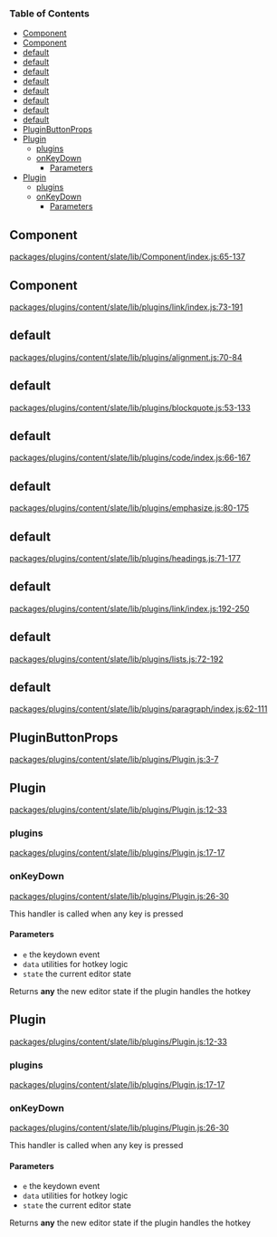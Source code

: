 <!-- Generated by documentation.js. Update this documentation by updating the source code. -->

### Table of Contents

-   [Component][1]
-   [Component][2]
-   [default][3]
-   [default][4]
-   [default][5]
-   [default][6]
-   [default][7]
-   [default][8]
-   [default][9]
-   [default][10]
-   [PluginButtonProps][11]
-   [Plugin][12]
    -   [plugins][13]
    -   [onKeyDown][14]
        -   [Parameters][15]
-   [Plugin][16]
    -   [plugins][17]
    -   [onKeyDown][18]
        -   [Parameters][19]

## Component

[packages/plugins/content/slate/lib/Component/index.js:65-137][20]

## Component

[packages/plugins/content/slate/lib/plugins/link/index.js:73-191][21]

## default

[packages/plugins/content/slate/lib/plugins/alignment.js:70-84][22]

## default

[packages/plugins/content/slate/lib/plugins/blockquote.js:53-133][23]

## default

[packages/plugins/content/slate/lib/plugins/code/index.js:66-167][24]

## default

[packages/plugins/content/slate/lib/plugins/emphasize.js:80-175][25]

## default

[packages/plugins/content/slate/lib/plugins/headings.js:71-177][26]

## default

[packages/plugins/content/slate/lib/plugins/link/index.js:192-250][27]

## default

[packages/plugins/content/slate/lib/plugins/lists.js:72-192][28]

## default

[packages/plugins/content/slate/lib/plugins/paragraph/index.js:62-111][29]

## PluginButtonProps

[packages/plugins/content/slate/lib/plugins/Plugin.js:3-7][30]

## Plugin

[packages/plugins/content/slate/lib/plugins/Plugin.js:12-33][31]

### plugins

[packages/plugins/content/slate/lib/plugins/Plugin.js:17-17][32]

### onKeyDown

[packages/plugins/content/slate/lib/plugins/Plugin.js:26-30][33]

This handler is called when any key is pressed

#### Parameters

-   `e`  the keydown event
-   `data`  utilities for hotkey logic
-   `state`  the current editor state

Returns **any** the new editor state if the plugin handles the hotkey

## Plugin

[packages/plugins/content/slate/lib/plugins/Plugin.js:12-33][31]

### plugins

[packages/plugins/content/slate/lib/plugins/Plugin.js:17-17][32]

### onKeyDown

[packages/plugins/content/slate/lib/plugins/Plugin.js:26-30][33]

This handler is called when any key is pressed

#### Parameters

-   `e`  the keydown event
-   `data`  utilities for hotkey logic
-   `state`  the current editor state

Returns **any** the new editor state if the plugin handles the hotkey

[1]: #component

[2]: #component-1

[3]: #default

[4]: #default-1

[5]: #default-2

[6]: #default-3

[7]: #default-4

[8]: #default-5

[9]: #default-6

[10]: #default-7

[11]: #pluginbuttonprops

[12]: #plugin

[13]: #plugins

[14]: #onkeydown

[15]: #parameters

[16]: #plugin-1

[17]: #plugins-1

[18]: #onkeydown-1

[19]: #parameters-1

[20]: https://github.com/PeterKottas/editor/blob/306e1ece52f6e4853e83bb83b6e37a9411533bdf/packages/plugins/content/slate/lib/Component/index.js#L65-L137 "Source code on GitHub"

[21]: https://github.com/PeterKottas/editor/blob/306e1ece52f6e4853e83bb83b6e37a9411533bdf/packages/plugins/content/slate/lib/plugins/link/index.js#L73-L191 "Source code on GitHub"

[22]: https://github.com/PeterKottas/editor/blob/306e1ece52f6e4853e83bb83b6e37a9411533bdf/packages/plugins/content/slate/lib/plugins/alignment.js#L70-L84 "Source code on GitHub"

[23]: https://github.com/PeterKottas/editor/blob/306e1ece52f6e4853e83bb83b6e37a9411533bdf/packages/plugins/content/slate/lib/plugins/blockquote.js#L53-L133 "Source code on GitHub"

[24]: https://github.com/PeterKottas/editor/blob/306e1ece52f6e4853e83bb83b6e37a9411533bdf/packages/plugins/content/slate/lib/plugins/code/index.js#L66-L167 "Source code on GitHub"

[25]: https://github.com/PeterKottas/editor/blob/306e1ece52f6e4853e83bb83b6e37a9411533bdf/packages/plugins/content/slate/lib/plugins/emphasize.js#L80-L175 "Source code on GitHub"

[26]: https://github.com/PeterKottas/editor/blob/306e1ece52f6e4853e83bb83b6e37a9411533bdf/packages/plugins/content/slate/lib/plugins/headings.js#L71-L177 "Source code on GitHub"

[27]: https://github.com/PeterKottas/editor/blob/306e1ece52f6e4853e83bb83b6e37a9411533bdf/packages/plugins/content/slate/lib/plugins/link/index.js#L192-L250 "Source code on GitHub"

[28]: https://github.com/PeterKottas/editor/blob/306e1ece52f6e4853e83bb83b6e37a9411533bdf/packages/plugins/content/slate/lib/plugins/lists.js#L72-L192 "Source code on GitHub"

[29]: https://github.com/PeterKottas/editor/blob/306e1ece52f6e4853e83bb83b6e37a9411533bdf/packages/plugins/content/slate/lib/plugins/paragraph/index.js#L62-L111 "Source code on GitHub"

[30]: https://github.com/PeterKottas/editor/blob/306e1ece52f6e4853e83bb83b6e37a9411533bdf/packages/plugins/content/slate/lib/plugins/Plugin.js#L3-L7 "Source code on GitHub"

[31]: https://github.com/PeterKottas/editor/blob/306e1ece52f6e4853e83bb83b6e37a9411533bdf/packages/plugins/content/slate/lib/plugins/Plugin.js#L12-L33 "Source code on GitHub"

[32]: https://github.com/PeterKottas/editor/blob/306e1ece52f6e4853e83bb83b6e37a9411533bdf/packages/plugins/content/slate/lib/plugins/Plugin.js#L17-L17 "Source code on GitHub"

[33]: https://github.com/PeterKottas/editor/blob/306e1ece52f6e4853e83bb83b6e37a9411533bdf/packages/plugins/content/slate/lib/plugins/Plugin.js#L26-L30 "Source code on GitHub"
